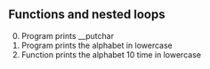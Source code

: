 ## Functions and nested loops
0. Program prints __putchar
1. Program prints the alphabet in lowercase
2. Function prints the alphabet 10 time in lowercase
